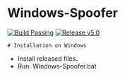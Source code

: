 # Windows-Spoofer
[![Build Passing](https://img.shields.io/badge/Build-Passing-green.svg)](https://github.com/Anonymoushacker4926/Windows-Spoofer)
[![Release v5.0](https://img.shields.io/badge/Release-v5.0-blue.svg)](https://github.com/Anonymoushacker4926/Windows-Spoofer/releases/tag/v4.0)



```
# Installation on Windows
```
- Install released files.
- Run: Windows-Spoofer.bat
